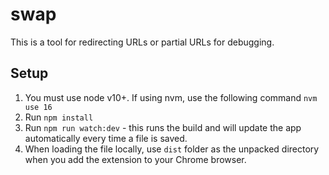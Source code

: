 # swap

This is a tool for redirecting URLs or partial URLs for debugging.

## Setup

1. You must use node v10+. If using nvm, use the following command `nvm use 16`
2. Run `npm install`
3. Run `npm run watch:dev` - this runs the build and will update the app automatically every time a file is saved.
4. When loading the file locally, use `dist` folder as the unpacked directory when you add the extension to your Chrome browser.
